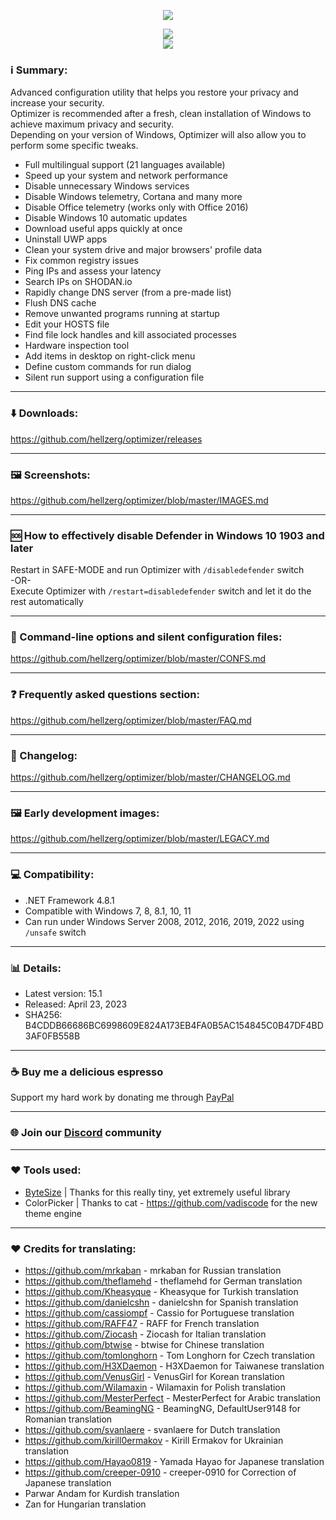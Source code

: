 <p align="center">
   <img src="https://raw.githubusercontent.com/hellzerg/optimizer/master/banner.png">
</p>

<p align="center">
	<a href="https://github.com/hellzerg/optimizer/releases/download/15.1/Optimizer-15.1.exe" target="_blank">
		<img src="https://raw.githubusercontent.com/hellzerg/optimizer/master/download-button.png">
		<br>
		<img src="https://raw.githubusercontent.com/hellzerg/optimizer/master/flags.png">
	</a>
</p>

### ℹ️ Summary:

Advanced configuration utility that helps you restore your privacy and increase your security.<br>
Optimizer is recommended after a fresh, clean installation of Windows to achieve maximum privacy and security.<br>
Depending on your version of Windows, Optimizer will also allow you to perform some specific tweaks.

- Full multilingual support (21 languages available)
- Speed up your system and network performance
- Disable unnecessary Windows services
- Disable Windows telemetry, Cortana and many more
- Disable Office telemetry (works only with Office 2016)
- Disable Windows 10 automatic updates
- Download useful apps quickly at once
- Uninstall UWP apps
- Clean your system drive and major browsers' profile data
- Fix common registry issues
- Ping IPs and assess your latency
- Search IPs on SHODAN.io
- Rapidly change DNS server (from a pre-made list)
- Flush DNS cache
- Remove unwanted programs running at startup
- Edit your HOSTS file
- Find file lock handles and kill associated processes
- Hardware inspection tool
- Add items in desktop on right-click menu
- Define custom commands for run dialog
- Silent run support using a configuration file

<hr>

### ⬇️ Downloads:

https://github.com/hellzerg/optimizer/releases

<hr>

### 🖼️ Screenshots:

https://github.com/hellzerg/optimizer/blob/master/IMAGES.md

<hr>

### 🆘 How to effectively disable Defender in Windows 10 1903 and later

Restart in SAFE-MODE and run Optimizer with `/disabledefender` switch
<br>-OR-<br>
Execute Optimizer with `/restart=disabledefender` switch and let it do the rest automatically

<hr>

### 🔨 Command-line options and silent configuration files:

https://github.com/hellzerg/optimizer/blob/master/CONFS.md

<hr>

### ❓ Frequently asked questions section:

https://github.com/hellzerg/optimizer/blob/master/FAQ.md

<hr>

### 📜 Changelog:

https://github.com/hellzerg/optimizer/blob/master/CHANGELOG.md

<hr>

### 🖼️ Early development images:

https://github.com/hellzerg/optimizer/blob/master/LEGACY.md

<hr>

### 💻 Compatibility:

- .NET Framework 4.8.1
- Compatible with Windows 7, 8, 8.1, 10, 11
- Can run under Windows Server 2008, 2012, 2016, 2019, 2022 using `/unsafe` switch

<hr>

### 📊 Details:

- Latest version: 15.1
- Released: April 23, 2023
- SHA256: B4CDDB66686BC6998609E824A173EB4FA0B5AC154845C0B47DF4BD3AF0FB558B

<hr>

### ☕ Buy me a delicious espresso

Support my hard work by donating me through [PayPal](https://www.paypal.com/paypalme/supportoptimizer)

<hr>

### 🌐 Join our [Discord](https://discord.gg/rZh8BhmmQv) community

<hr>

### ❤️ Tools used:

- [ByteSize](https://github.com/omar/ByteSize) | Thanks for this really tiny, yet extremely useful library
- ColorPicker | Thanks to cat - https://github.com/vadiscode for the new theme engine

<hr>

### ❤️ Credits for translating:

- https://github.com/mrkaban - mrkaban for Russian translation
- https://github.com/theflamehd - theflamehd for German translation
- https://github.com/Kheasyque - Kheasyque for Turkish translation
- https://github.com/danielcshn - danielcshn for Spanish translation
- https://github.com/cassiompf - Cassio for Portuguese translation
- https://github.com/RAFF47 - RAFF for French translation
- https://github.com/Ziocash - Ziocash for Italian translation
- https://github.com/btwise - btwise for Chinese translation
- https://github.com/tomlonghorn - Tom Longhorn for Czech translation
- https://github.com/H3XDaemon - H3XDaemon for Taiwanese translation
- https://github.com/VenusGirl - VenusGirl for Korean translation
- https://github.com/Wilamaxin - Wilamaxin for Polish translation
- https://github.com/MesterPerfect - MesterPerfect for Arabic translation
- https://github.com/BeamingNG - BeamingNG, DefaultUser9148 for Romanian translation
- https://github.com/svanlaere - svanlaere for Dutch translation
- https://github.com/kirill0ermakov - Kirill Ermakov for Ukrainian translation
- https://github.com/Hayao0819 - Yamada Hayao for Japanese translation
- https://github.com/creeper-0910 - creeper-0910 for Correction of Japanese translation
- Parwar Andam for Kurdish translation
- Zan for Hungarian translation
